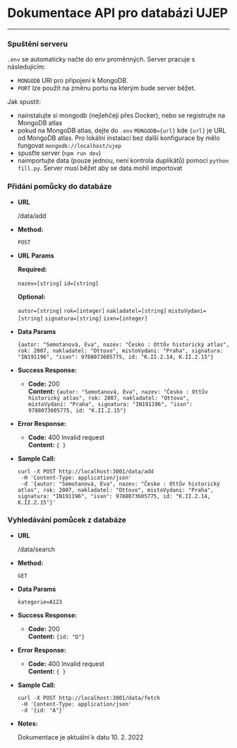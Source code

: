 # Dokumentace API pro databázi UJEP
----

### Spuštění serveru
`.env` se automaticky načte do env proměnných. Server pracuje s následujícím:
- `MONGODB` URI pro připojení k MongoDB.
- `PORT` lze použít na změnu portu na kterým bude server běžet.

Jak spustit:
- nainstalujte si mongodb (nejlehčeji přes Docker), nebo se registrujte na MongoDB atlas
- pokud na MongoDB atlas, dejte do `.env` `MONGODB={url}` kde `{url}` je URL od MongoDB atlas. Pro lokální instalaci bez další konfigurace by mělo fungovat `mongodb://localhost/ujep`
- spusťte server (`npm run dev`)
- naimportujte data (pouze jednou, není kontrola duplikátů) pomocí `python fill.py`. Server musí běžet aby se data mohli importovat

### Přidání pomůcky do databáze

* **URL**

  /data/add

* **Method:**

  `POST` 
  
*  **URL Params**

   **Required:**
 
   `nazev=[string]` `id=[string]`

   **Optional:**
 
   `autor=[string]` `rok=[integer]` `nakladatel=[string]` `mistoVydani=[string]` `signatura=[string]` `isxn=[integer]`

* **Data Params**

  `{autor: "Semotanová, Eva", nazev: "Česko : Ottův historický atlas", rok: 2007, nakladatel: "Ottovo", mistoVydani: "Praha", signatura: "IN191196", "isxn": 9788073605775, id: "K.II.2.14, K.II.2.15"}`

* **Success Response:**

  * **Code:** 200 <br />
    **Content:** `{autor: "Semotanová, Eva", nazev: "Česko : Ottův historický atlas", rok: 2007, nakladatel: "Ottovo", mistoVydani: "Praha", signatura: "IN191196", "isxn": 9788073605775, id: "K.II.2.15"}`
 
* **Error Response:**

  * **Code:** 400 Invalid request <br />
    **Content:** `{ }`

* **Sample Call:**

  ```
  curl -X POST http://localhost:3001/data/add
   -H 'Content-Type: application/json'
   -d '{autor: "Semotanová, Eva", nazev: "Česko : Ottův historický atlas", rok: 2007, nakladatel: "Ottovo", mistoVydani: "Praha", signatura: "IN191196", "isxn": 9788073605775, id: "K.II.2.14, K.II.2.15"}'
  ```

### Vyhledávání pomůcek z databáze

 * **URL**

    /data/search

* **Method:**

  `GET`

* **Data Params**

  `kategorie=A123`

* **Success Response:**

  * **Code:** 200 <br />
    **Content:** `{id: "D"}`
 
* **Error Response:**

  * **Code:** 400 Invalid request <br />
    **Content:** `{ }`

* **Sample Call:**

  ```
  curl -X POST http://localhost:3001/data/fetch
   -H 'Content-Type: application/json'
   -d '{id: "A"}'
  ```
  
* **Notes:**

  Dokumentace je aktuální k datu 10. 2. 2022
  